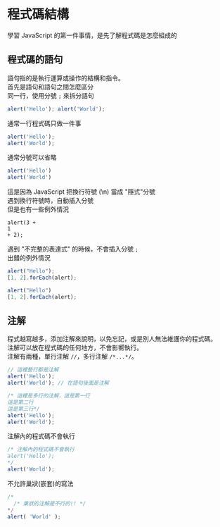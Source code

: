 # 程式碼結構  
學習 JavaScript 的第一件事情，是先了解程式碼是怎麼組成的  

## 程式碼的語句
語句指的是執行運算或操作的結構和指令。  
首先是語句和語句之間怎麼區分  
同一行，使用分號 `;` 來拆分語句  
```javascript
alert('Hello'); alert('World');
```
通常一行程式碼只做一件事  
```javascript
alert('Hello'); 
alert('World');
```
通常分號可以省略  
```javascript
alert('Hello')
alert('World')
```
這是因為 JavaScript 把換行符號 (\n) 當成 "隱式"分號  
遇到換行符號時，自動插入分號  
但是也有一些例外情況
```
alert(3 +
1
+ 2);
```
遇到 "不完整的表達式" 的時候，不會插入分號 `;`  
出錯的例外情況
```javascript
alert("Hello");
[1, 2].forEach(alert);
```
```javascript
alert("Hello")
[1, 2].forEach(alert);
```

## 注解
程式越寫越多，添加注解來說明，以免忘記，或是別人無法維護你的程式碼。  
注解可以放在程式碼的任何地方，不會影嚮執行。  
注解有兩種，單行注解 `//`，多行注解 `/*...*/`。  
```javascript
// 這裡整行都是注解
alert('Hello');
alert('World'); // 在語句後面是注解
```
```javascript
/* 這裡是多行的注解，這是第一行
這是第二行
這是第三行*/
alert('Hello');
alert('World');
```
注解內的程式碼不會執行  
```javascript
/* 注解內的程式碼不會執行
alert('Hello');
*/
alert('World');
```
不允許巢狀(嵌套)的寫法  
```javascript
/*
  /* 巢狀的注解是不行的!! */
*/
alert( 'World' );
```

